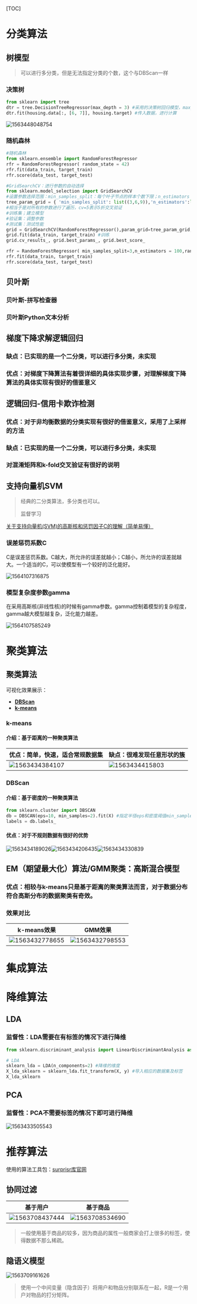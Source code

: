 [TOC]



# 分类算法

## 树模型

> 可以进行多分类，但是无法指定分类的个数，这个与DBScan一样

### 决策树

```python
from sklearn import tree
dtr = tree.DecisionTreeRegressor(max_depth = 3) #采用的决策树回归模型，max_depth = 3表示层数
dtr.fit(housing.data[:, [6, 7]], housing.target) #传入数据，进行计算
```

![1563448048754](README.assets/1563448048754.png)

### 随机森林

```python
#随机森林
from sklearn.ensemble import RandomForestRegressor
rfr = RandomForestRegressor( random_state = 42)
rfr.fit(data_train, target_train)
rfr.score(data_test, target_test)
```

```python
#GridSearchCV：进行参数的自动选择
from sklearn.model_selection import GridSearchCV
#设置参数选择范围：min_samples_split：每个叶子节点的样本个数下限；n_estimators：随机森林中树的个数
tree_param_grid = { 'min_samples_split': list((3,6,9)),'n_estimators':list((10,50,100))}
#相当于是对所有的参数进行了遍历，cv=5表示5折交叉验证
#训练集；建立模型
#验证集：调整参数
#测试集：测试性能
grid = GridSearchCV(RandomForestRegressor(),param_grid=tree_param_grid, cv=5)
grid.fit(data_train, target_train) #训练
grid.cv_results_, grid.best_params_, grid.best_score_

rfr = RandomForestRegressor( min_samples_split=3,n_estimators = 100,random_state = 42)
rfr.fit(data_train, target_train)
rfr.score(data_test, target_test)
```

## 贝叶斯

### 贝叶斯-拼写检查器

### 贝叶斯Python文本分析



## 梯度下降求解逻辑回归

### 缺点：已实现的是一个二分类，可以进行多分类，未实现

### 优点：对梯度下降算法有着很详细的具体实现步骤，对理解梯度下降算法的具体实现有很好的借鉴意义



## 逻辑回归-信用卡欺诈检测

### 优点：对于非均衡数据的分类实现有很好的借鉴意义，采用了上采样的方法

### 缺点：已实现的是一个二分类，可以进行多分类，未实现

### 对混淆矩阵和k-fold交叉验证有很好的说明



## 支持向量机SVM

> 经典的二分类算法，多分类也可以。
>
> 监督学习

[关于支持向量机(SVM)的高斯核和惩罚因子C的理解（简单易懂）](https://blog.csdn.net/lin_limin/article/details/81135754)

### 误差惩罚系数C

C是误差惩罚系数。C越大，所允许的误差就越小；C越小，所允许的误差就越大。一个适当的C，可以使模型有一个较好的泛化能好。

![1564107316875](README.assets/1564107316875.png)

### 模型复杂度参数gamma

在采用高斯核(非线性核)的时候有gamma参数。gamma控制着模型的复杂程度，gamma越大模型越复杂，泛化能力越差。

![1564107585249](README.assets/1564107585249.png)

# 聚类算法

## 聚类算法

可视化效果展示：

- [**DBScan**](https://www.naftaliharris.com/blog/visualizing-dbscan-clustering/)
- [**k-means**](https://www.naftaliharris.com/blog/visualizing-k-means-clustering/ )

### k-means

#### 介绍：基于距离的一种聚类算法

| 优点：简单，快速，适合常规数据集                  | 缺点：很难发现任意形状的簇                        |
| ------------------------------------------------- | ------------------------------------------------- |
| ![1563434384107](README.assets/1563434384107.png) | ![1563434415803](README.assets/1563434415803.png) |



### DBScan

#### 介绍：基于密度的一种聚类算法

```python
from sklearn.cluster import DBSCAN
db = DBSCAN(eps=10, min_samples=2).fit(X) #指定半径eps和密度阈值min_samples
labels = db.labels_
```

#### 优点：对于不规则数据有很好的优势

![1563434189026](README.assets/1563434296701.png)![1563434206435](README.assets/1563434206435.png)![1563434330839](README.assets/1563434330839.png)

## EM（期望最大化）算法/GMM聚类：高斯混合模型

### 优点：相较与k-means只是基于距离的聚类算法而言，对于数据分布符合高斯分布的数据聚类有奇效。

### 效果对比

| k-means效果                                       | GMM效果                                           |
| ------------------------------------------------- | ------------------------------------------------- |
| ![1563432778655](README.assets/1563432778655.png) | ![1563432798553](README.assets/1563432798553.png) |



# 集成算法



# 降维算法

## LDA

### 监督性：LDA需要在有标签的情况下进行降维

```python
from sklearn.discriminant_analysis import LinearDiscriminantAnalysis as LDA

# LDA
sklearn_lda = LDA(n_components=2) #降维的维度
X_lda_sklearn = sklearn_lda.fit_transform(X, y) #导入相应的数据集及标签
X_lda_sklearn
```

## PCA

### 监督性：PCA不需要标签的情况下即可进行降维

![1563433505543](README.assets/1563433505543.png)

# 推荐算法

使用的算法工具包：[surprisr库官网](http://surprise.readthedocs.io/en/stable/index.html)

## 协同过滤

| 基于用户                                          | 基于商品                                          |
| ------------------------------------------------- | ------------------------------------------------- |
| ![1563708437444](README.assets/1563708437444.png) | ![1563708534690](README.assets/1563708534690.png) |

> 一般使用基于商品的较多，因为商品的属性一般商家会打上很多的标签，使得数据不那么稀疏。

## 隐语义模型

![1563709161626](README.assets/1563709161626.png)

> 使用一个中间变量（隐含因子）将用户和物品分别联系在一起，R是一个用户对物品的打分矩阵。

